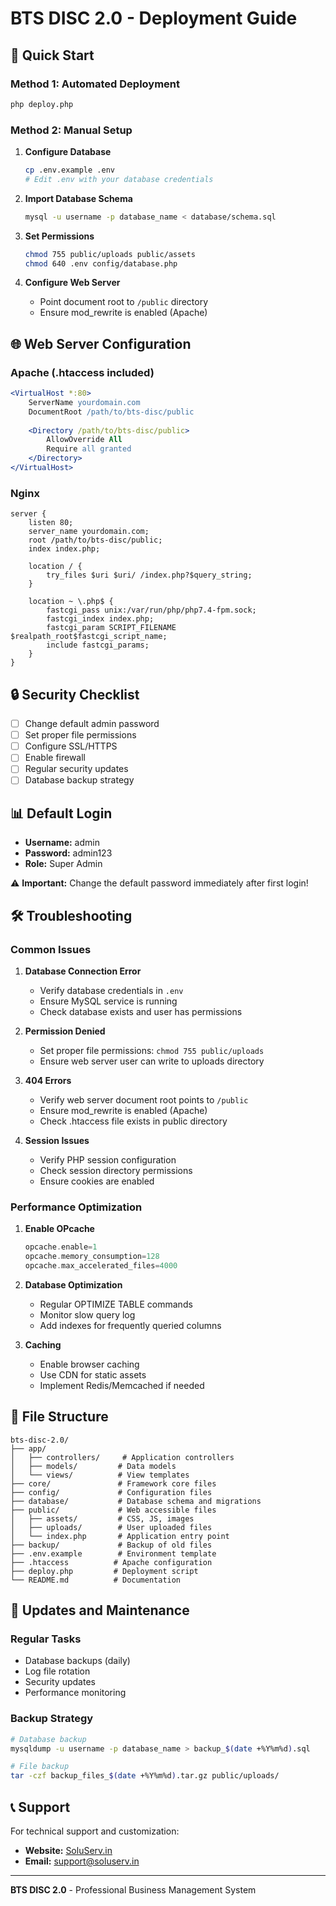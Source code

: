 # BTS DISC 2.0 - Deployment Guide

## 🚀 Quick Start

### Method 1: Automated Deployment
```bash
php deploy.php
```

### Method 2: Manual Setup

1. **Configure Database**
   ```bash
   cp .env.example .env
   # Edit .env with your database credentials
   ```

2. **Import Database Schema**
   ```bash
   mysql -u username -p database_name < database/schema.sql
   ```

3. **Set Permissions**
   ```bash
   chmod 755 public/uploads public/assets
   chmod 640 .env config/database.php
   ```

4. **Configure Web Server**
   - Point document root to `/public` directory
   - Ensure mod_rewrite is enabled (Apache)

## 🌐 Web Server Configuration

### Apache (.htaccess included)
```apache
<VirtualHost *:80>
    ServerName yourdomain.com
    DocumentRoot /path/to/bts-disc/public
    
    <Directory /path/to/bts-disc/public>
        AllowOverride All
        Require all granted
    </Directory>
</VirtualHost>
```

### Nginx
```nginx
server {
    listen 80;
    server_name yourdomain.com;
    root /path/to/bts-disc/public;
    index index.php;

    location / {
        try_files $uri $uri/ /index.php?$query_string;
    }

    location ~ \.php$ {
        fastcgi_pass unix:/var/run/php/php7.4-fpm.sock;
        fastcgi_index index.php;
        fastcgi_param SCRIPT_FILENAME $realpath_root$fastcgi_script_name;
        include fastcgi_params;
    }
}
```

## 🔒 Security Checklist

- [ ] Change default admin password
- [ ] Set proper file permissions
- [ ] Configure SSL/HTTPS
- [ ] Enable firewall
- [ ] Regular security updates
- [ ] Database backup strategy

## 📊 Default Login

- **Username:** admin
- **Password:** admin123
- **Role:** Super Admin

⚠️ **Important:** Change the default password immediately after first login!

## 🛠️ Troubleshooting

### Common Issues

1. **Database Connection Error**
   - Verify database credentials in `.env`
   - Ensure MySQL service is running
   - Check database exists and user has permissions

2. **Permission Denied**
   - Set proper file permissions: `chmod 755 public/uploads`
   - Ensure web server user can write to uploads directory

3. **404 Errors**
   - Verify web server document root points to `/public`
   - Ensure mod_rewrite is enabled (Apache)
   - Check .htaccess file exists in public directory

4. **Session Issues**
   - Verify PHP session configuration
   - Check session directory permissions
   - Ensure cookies are enabled

### Performance Optimization

1. **Enable OPcache**
   ```php
   opcache.enable=1
   opcache.memory_consumption=128
   opcache.max_accelerated_files=4000
   ```

2. **Database Optimization**
   - Regular OPTIMIZE TABLE commands
   - Monitor slow query log
   - Add indexes for frequently queried columns

3. **Caching**
   - Enable browser caching
   - Use CDN for static assets
   - Implement Redis/Memcached if needed

## 📁 File Structure

```
bts-disc-2.0/
├── app/
│   ├── controllers/     # Application controllers
│   ├── models/         # Data models
│   └── views/          # View templates
├── core/               # Framework core files
├── config/             # Configuration files
├── database/           # Database schema and migrations
├── public/             # Web accessible files
│   ├── assets/         # CSS, JS, images
│   ├── uploads/        # User uploaded files
│   └── index.php       # Application entry point
├── backup/             # Backup of old files
├── .env.example        # Environment template
├── .htaccess          # Apache configuration
├── deploy.php         # Deployment script
└── README.md          # Documentation
```

## 🔄 Updates and Maintenance

### Regular Tasks
- Database backups (daily)
- Log file rotation
- Security updates
- Performance monitoring

### Backup Strategy
```bash
# Database backup
mysqldump -u username -p database_name > backup_$(date +%Y%m%d).sql

# File backup
tar -czf backup_files_$(date +%Y%m%d).tar.gz public/uploads/
```

## 📞 Support

For technical support and customization:
- **Website:** [SoluServ.in](https://www.SoluServ.in)
- **Email:** support@soluserv.in

---

**BTS DISC 2.0** - Professional Business Management System